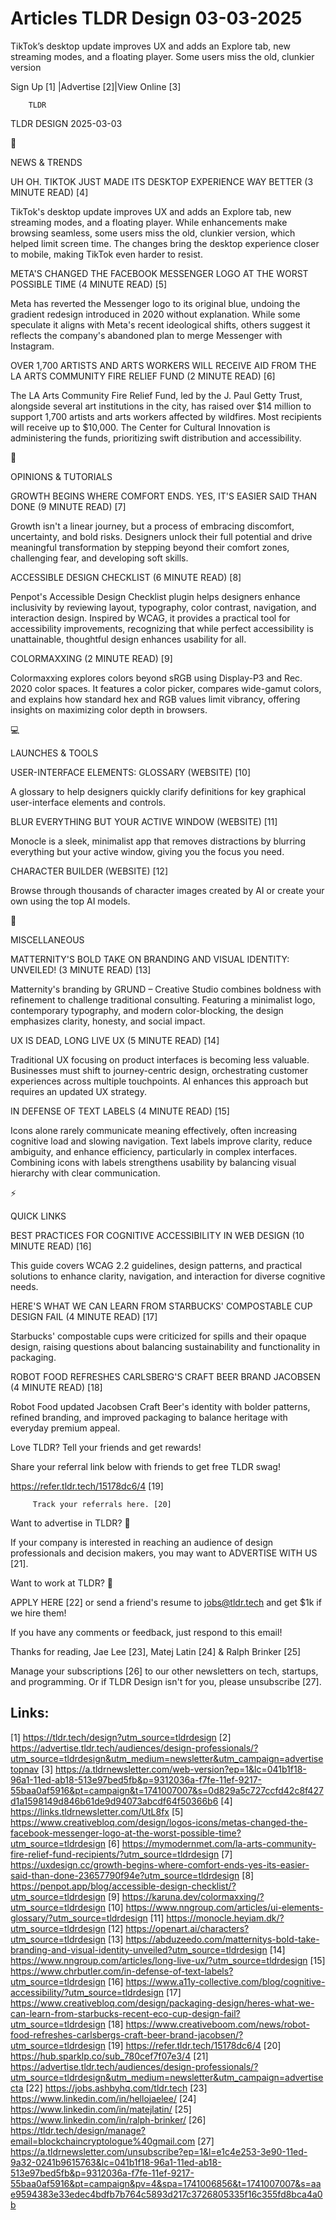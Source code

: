 # Articles TLDR Design 03-03-2025

TikTok’s desktop update improves UX and adds an Explore tab, new
streaming modes, and a floating player. Some users miss the old,
clunkier
version ‌ ‌ ‌ ‌ ‌ ‌ ‌ ‌ ‌ ‌ ‌ ‌ ‌ ‌ ‌ ‌ ‌ ‌ ‌ ‌ ‌ ‌ ‌ ‌ ‌ ‌  ‌ ‌ ‌ ‌ ‌ ‌ ‌ ‌ ‌ ‌ ‌ ‌ ‌ ‌ ‌ ‌ ‌ ‌ ‌ ‌ ‌ ‌ ‌ ‌ ‌ ‌ 


 Sign Up [1] |Advertise [2]|View Online [3] 

		TLDR 

TLDR DESIGN 2025-03-03

📱 

NEWS & TRENDS

 UH OH. TIKTOK JUST MADE ITS DESKTOP EXPERIENCE WAY BETTER (3 MINUTE
READ) [4] 

 TikTok's desktop update improves UX and adds an Explore tab, new
streaming modes, and a floating player. While enhancements make
browsing seamless, some users miss the old, clunkier version, which
helped limit screen time. The changes bring the desktop experience
closer to mobile, making TikTok even harder to resist. 

 META'S CHANGED THE FACEBOOK MESSENGER LOGO AT THE WORST POSSIBLE TIME
(4 MINUTE READ) [5] 

 Meta has reverted the Messenger logo to its original blue, undoing
the gradient redesign introduced in 2020 without explanation. While
some speculate it aligns with Meta's recent ideological shifts, others
suggest it reflects the company's abandoned plan to merge Messenger
with Instagram. 

 OVER 1,700 ARTISTS AND ARTS WORKERS WILL RECEIVE AID FROM THE LA ARTS
COMMUNITY FIRE RELIEF FUND (2 MINUTE READ) [6] 

 The LA Arts Community Fire Relief Fund, led by the J. Paul Getty
Trust, alongside several art institutions in the city, has raised over
$14 million to support 1,700 artists and arts workers affected by
wildfires. Most recipients will receive up to $10,000. The Center for
Cultural Innovation is administering the funds, prioritizing swift
distribution and accessibility. 

🚀 

OPINIONS & TUTORIALS

 GROWTH BEGINS WHERE COMFORT ENDS. YES, IT'S EASIER SAID THAN DONE (9
MINUTE READ) [7] 

 Growth isn't a linear journey, but a process of embracing discomfort,
uncertainty, and bold risks. Designers unlock their full potential and
drive meaningful transformation by stepping beyond their comfort
zones, challenging fear, and developing soft skills. 

 ACCESSIBLE DESIGN CHECKLIST (6 MINUTE READ) [8] 

 Penpot's Accessible Design Checklist plugin helps designers enhance
inclusivity by reviewing layout, typography, color contrast,
navigation, and interaction design. Inspired by WCAG, it provides a
practical tool for accessibility improvements, recognizing that while
perfect accessibility is unattainable, thoughtful design enhances
usability for all. 

 COLORMAXXING (2 MINUTE READ) [9] 

 Colormaxxing explores colors beyond sRGB using Display-P3 and Rec.
2020 color spaces. It features a color picker, compares wide-gamut
colors, and explains how standard hex and RGB values limit vibrancy,
offering insights on maximizing color depth in browsers. 

💻 

LAUNCHES & TOOLS

 USER-INTERFACE ELEMENTS: GLOSSARY (WEBSITE) [10] 

 A glossary to help designers quickly clarify definitions for key
graphical user-interface elements and controls. 

 BLUR EVERYTHING BUT YOUR ACTIVE WINDOW (WEBSITE) [11] 

 Monocle is a sleek, minimalist app that removes distractions by
blurring everything but your active window, giving you the focus you
need. 

 CHARACTER BUILDER (WEBSITE) [12] 

 Browse through thousands of character images created by AI or create
your own using the top AI models. 

🎁 

MISCELLANEOUS

 MATTERNITY'S BOLD TAKE ON BRANDING AND VISUAL IDENTITY: UNVEILED! (3
MINUTE READ) [13] 

 Matternity's branding by GRUND – Creative Studio combines boldness
with refinement to challenge traditional consulting. Featuring a
minimalist logo, contemporary typography, and modern color-blocking,
the design emphasizes clarity, honesty, and social impact. 

 UX IS DEAD, LONG LIVE UX (5 MINUTE READ) [14] 

 Traditional UX focusing on product interfaces is becoming less
valuable. Businesses must shift to journey-centric design,
orchestrating customer experiences across multiple touchpoints. AI
enhances this approach but requires an updated UX strategy. 

 IN DEFENSE OF TEXT LABELS (4 MINUTE READ) [15] 

 Icons alone rarely communicate meaning effectively, often increasing
cognitive load and slowing navigation. Text labels improve clarity,
reduce ambiguity, and enhance efficiency, particularly in complex
interfaces. Combining icons with labels strengthens usability by
balancing visual hierarchy with clear communication. 

⚡ 

QUICK LINKS

 BEST PRACTICES FOR COGNITIVE ACCESSIBILITY IN WEB DESIGN (10 MINUTE
READ) [16] 

 This guide covers WCAG 2.2 guidelines, design patterns, and practical
solutions to enhance clarity, navigation, and interaction for diverse
cognitive needs. 

 HERE'S WHAT WE CAN LEARN FROM STARBUCKS' COMPOSTABLE CUP DESIGN FAIL
(4 MINUTE READ) [17] 

 Starbucks' compostable cups were criticized for spills and their
opaque design, raising questions about balancing sustainability and
functionality in packaging. 

 ROBOT FOOD REFRESHES CARLSBERG'S CRAFT BEER BRAND JACOBSEN (4 MINUTE
READ) [18] 

 Robot Food updated Jacobsen Craft Beer's identity with bolder
patterns, refined branding, and improved packaging to balance heritage
with everyday premium appeal. 

Love TLDR? Tell your friends and get rewards!

 Share your referral link below with friends to get free TLDR swag! 

 https://refer.tldr.tech/15178dc6/4 [19] 

		 Track your referrals here. [20] 

Want to advertise in TLDR? 📰

 If your company is interested in reaching an audience of design
professionals and decision makers, you may want to ADVERTISE WITH US
[21]. 

Want to work at TLDR? 💼

 APPLY HERE [22] or send a friend's resume to jobs@tldr.tech and get
$1k if we hire them! 

 If you have any comments or feedback, just respond to this email! 

Thanks for reading, 
Jae Lee [23], Matej Latin [24] & Ralph Brinker [25] 

 Manage your subscriptions [26] to our other newsletters on tech,
startups, and programming. Or if TLDR Design isn't for you, please
unsubscribe [27]. 

 

Links:
------
[1] https://tldr.tech/design?utm_source=tldrdesign
[2] https://advertise.tldr.tech/audiences/design-professionals/?utm_source=tldrdesign&utm_medium=newsletter&utm_campaign=advertisetopnav
[3] https://a.tldrnewsletter.com/web-version?ep=1&lc=041b1f18-96a1-11ed-ab18-513e97bed5fb&p=9312036a-f7fe-11ef-9217-55baa0af5916&pt=campaign&t=1741007007&s=0d829a5c727ccfd42c8f427d1a1598149d846b61de9d94073abcdf64f50366b6
[4] https://links.tldrnewsletter.com/UtL8fx
[5] https://www.creativebloq.com/design/logos-icons/metas-changed-the-facebook-messenger-logo-at-the-worst-possible-time?utm_source=tldrdesign
[6] https://mymodernmet.com/la-arts-community-fire-relief-fund-recipients/?utm_source=tldrdesign
[7] https://uxdesign.cc/growth-begins-where-comfort-ends-yes-its-easier-said-than-done-23657790f94e?utm_source=tldrdesign
[8] https://penpot.app/blog/accessible-design-checklist/?utm_source=tldrdesign
[9] https://karuna.dev/colormaxxing/?utm_source=tldrdesign
[10] https://www.nngroup.com/articles/ui-elements-glossary/?utm_source=tldrdesign
[11] https://monocle.heyiam.dk/?utm_source=tldrdesign
[12] https://openart.ai/characters?utm_source=tldrdesign
[13] https://abduzeedo.com/matternitys-bold-take-branding-and-visual-identity-unveiled?utm_source=tldrdesign
[14] https://www.nngroup.com/articles/long-live-ux/?utm_source=tldrdesign
[15] https://www.chrbutler.com/in-defense-of-text-labels?utm_source=tldrdesign
[16] https://www.a11y-collective.com/blog/cognitive-accessibility/?utm_source=tldrdesign
[17] https://www.creativebloq.com/design/packaging-design/heres-what-we-can-learn-from-starbucks-recent-eco-cup-design-fail?utm_source=tldrdesign
[18] https://www.creativeboom.com/news/robot-food-refreshes-carlsbergs-craft-beer-brand-jacobsen/?utm_source=tldrdesign
[19] https://refer.tldr.tech/15178dc6/4
[20] https://hub.sparklp.co/sub_780cef7f07e3/4
[21] https://advertise.tldr.tech/audiences/design-professionals/?utm_source=tldrdesign&utm_medium=newsletter&utm_campaign=advertisecta
[22] https://jobs.ashbyhq.com/tldr.tech
[23] https://www.linkedin.com/in/hellojaelee/
[24] https://www.linkedin.com/in/matejlatin/
[25] https://www.linkedin.com/in/ralph-brinker/
[26] https://tldr.tech/design/manage?email=blockchaincryptologue%40gmail.com
[27] https://a.tldrnewsletter.com/unsubscribe?ep=1&l=e1c4e253-3e90-11ed-9a32-0241b9615763&lc=041b1f18-96a1-11ed-ab18-513e97bed5fb&p=9312036a-f7fe-11ef-9217-55baa0af5916&pt=campaign&pv=4&spa=1741006856&t=1741007007&s=aae9594383e33edec4bdfb7b764c5893d217c3726805335f16c355fd8bca4a0b